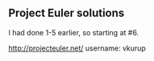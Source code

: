 ## Project Euler solutions

I had done 1-5 earlier, so starting at #6.

http://projecteuler.net/
username: vkurup
